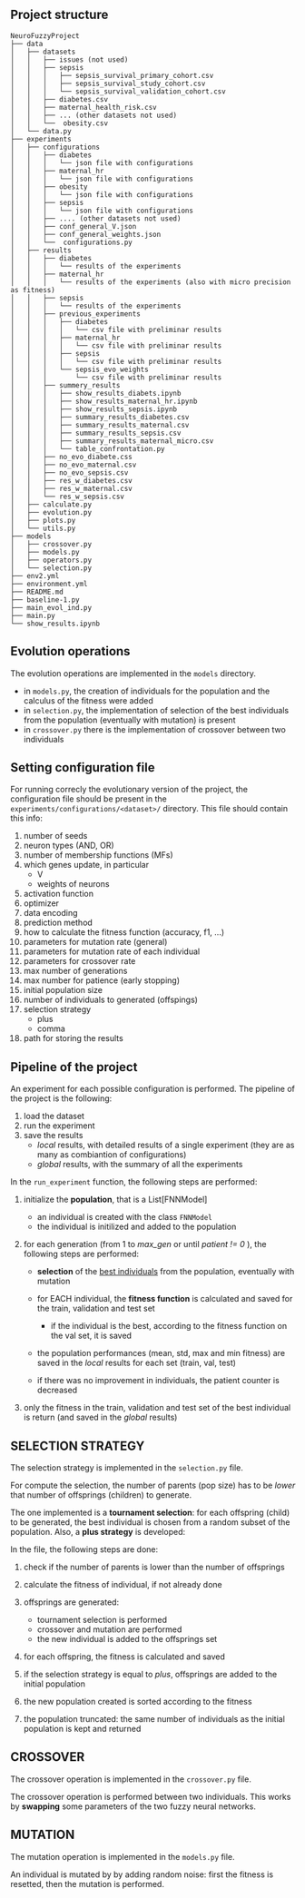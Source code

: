 ## Project structure
```
NeuroFuzzyProject
├── data
│   ├── datasets
│   │   ├── issues (not used)
│   │   ├── sepsis
│   │   │   ├── sepsis_survival_primary_cohort.csv
│   │   │   ├── sepsis_survival_study_cohort.csv
│   │   │   └── sepsis_survival_validation_cohort.csv
│   │   ├── diabetes.csv
│   │   ├── maternal_health_risk.csv
│   │   ├── ... (other datasets not used)
│   │   └──  obesity.csv
│   └── data.py
├── experiments
│   ├── configurations
│   │   ├── diabetes
│   │   │   └── json file with configurations
│   │   ├── maternal_hr
│   │   │   └── json file with configurations
│   │   ├── obesity
│   │   │   └── json file with configurations
│   │   ├── sepsis
│   │   │   └── json file with configurations
│   │   ├── .... (other datasets not used)
│   │   ├── conf_general_V.json
│   │   ├── conf_general_weights.json
│   │   └──  configurations.py
│   ├── results
│   │   ├── diabetes
│   │   │   └── results of the experiments
│   │   ├── maternal_hr
│   │   │   └── results of the experiments (also with micro precision as fitness)
│   │   ├── sepsis
│   │   │   └── results of the experiments
│   │   ├── previous_experiments
│   │   │   ├── diabetes
│   │   │   │   └── csv file with preliminar results 
│   │   │   ├── maternal_hr
│   │   │   │   └── csv file with preliminar results 
│   │   │   ├── sepsis
│   │   │   │   └── csv file with preliminar results 
│   │   │   └── sepsis_evo_weights
│   │   │       └── csv file with preliminar results 
│   │   ├── summery_results
│   │   │   ├── show_results_diabets.ipynb
│   │   │   ├── show_results_maternal_hr.ipynb
│   │   │   ├── show_results_sepsis.ipynb
│   │   │   ├── summary_results_diabetes.csv
│   │   │   ├── summary_results_maternal.csv
│   │   │   ├── summary_results_sepsis.csv
│   │   │   ├── summary_results_maternal_micro.csv
│   │   │   └── table_confrontation.py
│   │   ├── no_evo_diabete.css
│   │   ├── no_evo_maternal.csv
│   │   ├── no_evo_sepsis.csv
│   │   ├── res_w_diabetes.csv
│   │   ├── res_w_maternal.csv
│   │   └── res_w_sepsis.csv
│   ├── calculate.py
│   ├── evolution.py
│   ├── plots.py
│   └── utils.py
├── models
│   ├── crossover.py
│   ├── models.py
│   ├── operators.py
│   └── selection.py
├── env2.yml
├── environment.yml
├── README.md
├── baseline-1.py
├── main_evol_ind.py
├── main.py
└── show_results.ipynb
```

## Evolution operations
The evolution operations are implemented in the `models` directory. 
- in `models.py`, the creation of individuals for the population and the calculus of the fitness were added
- in `selection.py`, the implementation of selection of the best individuals from the population (eventually with mutation) is present
- in `crossover.py` there is the implementation of crossover between two individuals

## Setting configuration file

For running correcly the evolutionary version of the project, the configuration file should be present in the `experiments/configurations/<dataset>/` directory. This file should contain this info:
1. number of seeds
2. neuron types (AND, OR)
3. number of membership functions (MFs)
4. which genes update, in particular 
    - V 
    - weights of neurons
5. activation function
6. optimizer
7. data encoding
8. prediction method
9. how to calculate the fitness function (accuracy, f1, ...)
10. parameters for mutation rate (general)
11. parameters for mutation rate of each individual
12. parameters for crossover rate
13. max number of generations
14. max number for patience (early stopping)
15. initial population size
16. number of individuals to generated (offspings)
17. selection strategy
    - plus 
    - comma
18. path for storing the results

## Pipeline of the project
An experiment for each possible configuration is performed.
The pipeline of the project is the following:
1. load the dataset
2. run the experiment
3. save the results
    - *local* results, with detailed results of a single experiment (they are as many as combiantion of configurations)
    - *global* results, with the summary of all the experiments

In the `run_experiment` function, the following steps are performed:
1. initialize the **population**, that is a List[FNNModel]
    - an individual is created with the class `FNNModel`
    - the individual is initilized and added to the population

2. for each generation (from 1 to *max_gen* or until *patient != 0* ), the following steps are performed:
    - **selection** of the <ins>best individuals</ins> from the population, eventually with mutation
    - for EACH individual, the **fitness function** is calculated and saved for the train, validation and test set
        - if the individual is the best, according to the fitness function on the val set, it is saved

    - the population performances (mean, std, max and min fitness) are saved in the *local* results for each set (train, val, test)
    - if there was no improvement in individuals, the patient counter is decreased


3. only the fitness in the train, validation and test set of the best individual is return (and saved in the *global* results)

## SELECTION STRATEGY 
The selection strategy is implemented in the `selection.py` file.

For compute the selection, the number of parents (pop size) has to be *lower* that number of offsprings (children) to generate.

The one implemented is a **tournament selection**: for each offspring (child) to be generated, the best individual is chosen from a random subset of the population.
Also, a **plus strategy** is developed: 

In the file, the following steps are done:
1. check if the number of parents is lower than the number of offsprings
2. calculate the fitness of individual, if not already done
3. offsprings are generated:
    - tournament selection is performed
    - crossover and mutation are performed
    - the new individual is added to the offsprings set

4. for each offspring, the fitness is calculated and saved

5. if the selection strategy is equal to *plus*, offsprings are added to the initial population 

6. the new population created is sorted according to the fitness

7. the population truncated: the same number of individuals as the initial population is kept and returned

## CROSSOVER
The crossover operation is implemented in the `crossover.py` file.

The crossover operation is performed between two individuals. This works by **swapping** some parameters of the two fuzzy neural networks.

## MUTATION
The mutation operation is implemented in the `models.py` file.

An individual is mutated by by adding random noise: first the fitness is resetted, then the mutation is performed.